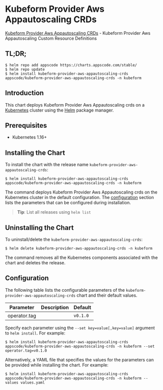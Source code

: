 # Kubeform Provider Aws Appautoscaling CRDs

[Kubeform Provider Aws Appautoscaling CRDs](https://github.com/kubeform) - Kubeform Provider Aws Appautoscaling Custom Resource Definitions

## TL;DR;

```console
$ helm repo add appscode https://charts.appscode.com/stable/
$ helm repo update
$ helm install kubeform-provider-aws-appautoscaling-crds appscode/kubeform-provider-aws-appautoscaling-crds -n kubeform
```

## Introduction

This chart deploys Kubeform Provider Aws Appautoscaling crds on a [Kubernetes](http://kubernetes.io) cluster using the [Helm](https://helm.sh) package manager.

## Prerequisites

- Kubernetes 1.16+

## Installing the Chart

To install the chart with the release name `kubeform-provider-aws-appautoscaling-crds`:

```console
$ helm install kubeform-provider-aws-appautoscaling-crds appscode/kubeform-provider-aws-appautoscaling-crds -n kubeform
```

The command deploys Kubeform Provider Aws Appautoscaling crds on the Kubernetes cluster in the default configuration. The [configuration](#configuration) section lists the parameters that can be configured during installation.

> **Tip**: List all releases using `helm list`

## Uninstalling the Chart

To uninstall/delete the `kubeform-provider-aws-appautoscaling-crds`:

```console
$ helm delete kubeform-provider-aws-appautoscaling-crds -n kubeform
```

The command removes all the Kubernetes components associated with the chart and deletes the release.

## Configuration

The following table lists the configurable parameters of the `kubeform-provider-aws-appautoscaling-crds` chart and their default values.

|  Parameter   | Description | Default  |
|--------------|-------------|----------|
| operator.tag |             | `v0.1.0` |


Specify each parameter using the `--set key=value[,key=value]` argument to `helm install`. For example:

```console
$ helm install kubeform-provider-aws-appautoscaling-crds appscode/kubeform-provider-aws-appautoscaling-crds -n kubeform --set operator.tag=v0.1.0
```

Alternatively, a YAML file that specifies the values for the parameters can be provided while
installing the chart. For example:

```console
$ helm install kubeform-provider-aws-appautoscaling-crds appscode/kubeform-provider-aws-appautoscaling-crds -n kubeform --values values.yaml
```
